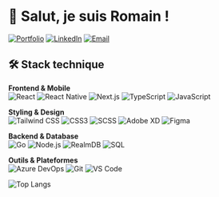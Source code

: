 <div align="left">

# 👋 Salut, je suis Romain !

[![Portfolio](https://img.shields.io/badge/Portfolio-romainreynaert.fr-3B82F6?style=flat-square&logo=safari&logoColor=white)](https://romainreynaert.fr)
[![LinkedIn](https://img.shields.io/badge/LinkedIn-Romain_REYNAERT-0A66C2?style=flat-square&logo=linkedin&logoColor=white)](https://www.linkedin.com/in/romain-reynaert/)
[![Email](https://img.shields.io/badge/Email-Contact_Moi-EA4335?style=flat-square&logo=gmail&logoColor=white)](mailto:romain.reynaert@epitech.eu)


</div>

## 🛠 Stack technique

**Frontend & Mobile**  
![React](https://img.shields.io/badge/React-20232A?style=for-the-badge&logo=react&logoColor=61DAFB)
![React Native](https://img.shields.io/badge/React_Native-20232A?style=for-the-badge&logo=react&logoColor=61DAFB)
![Next.js](https://img.shields.io/badge/Next.js-000000?style=for-the-badge&logo=next.js&logoColor=white)
![TypeScript](https://img.shields.io/badge/TypeScript-007ACC?style=for-the-badge&logo=typescript&logoColor=white)
![JavaScript](https://img.shields.io/badge/JavaScript-F7DF1E?style=for-the-badge&logo=javascript&logoColor=black)

**Styling & Design**  
![Tailwind CSS](https://img.shields.io/badge/Tailwind_CSS-38B2AC?style=for-the-badge&logo=tailwind-css&logoColor=white)
![CSS3](https://img.shields.io/badge/CSS3-1572B6?style=for-the-badge&logo=css3&logoColor=white)
![SCSS](https://img.shields.io/badge/SCSS-CC6699?style=for-the-badge&logo=sass&logoColor=white)
![Adobe XD](https://img.shields.io/badge/Adobe%20XD-470137?style=for-the-badge&logo=Adobe%20XD&logoColor=#FF61F6)
![Figma](https://img.shields.io/badge/Figma-F24E1E?style=for-the-badge&logo=figma&logoColor=white)

**Backend & Database**  
![Go](https://img.shields.io/badge/Go-00ADD8?style=for-the-badge&logo=go&logoColor=white)
![Node.js](https://img.shields.io/badge/Node.js-43853D?style=for-the-badge&logo=node.js&logoColor=white)
![RealmDB](https://img.shields.io/badge/Realm-39477F?style=for-the-badge&logo=realm&logoColor=white)
![SQL](https://img.shields.io/badge/SQL-CC2927?style=for-the-badge&logo=microsoft-sql-server&logoColor=white)

**Outils & Plateformes**  
![Azure DevOps](https://img.shields.io/badge/Azure_DevOps-0078D7?style=for-the-badge&logo=azure-devops&logoColor=white)
![Git](https://img.shields.io/badge/Git-F05032?style=for-the-badge&logo=git&logoColor=white)
![VS Code](https://img.shields.io/badge/VS_Code-0078D4?style=for-the-badge&logo=visual%20studio%20code&logoColor=white)

![Top Langs](https://github-readme-stats.vercel.app/api/top-langs/?username=romainrnt&layout=compact&theme=tokyonight&border_color=3B82F6&bg_color=0D1117&title_color=3B82F6&text_color=C9D1D9)
